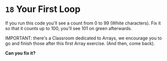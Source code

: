 # `18` Your First Loop

If you run this code you'll see a count from 0 to 99 (White characters).  Fix it so that it counts up to 100, you'll see 101 on green afterwards.

IMPORTANT: there's a Classroom dedicated to Arrays, we encourage you to go and finish those after this first Array exercise. (And then, come back).

**Can you fix it?**
